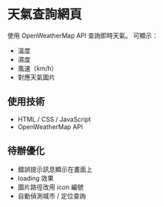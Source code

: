 # 天氣查詢網頁

使用 OpenWeatherMap API 查詢即時天氣。
可顯示：
- 溫度
- 濕度
- 風速（km/h）
- 對應天氣圖片

## 使用技術
- HTML / CSS / JavaScript
- OpenWeatherMap API

## 待辦優化
- 錯誤提示訊息顯示在畫面上
- loading 效果
- 圖片路徑改用 icon 編號
- 自動偵測城市 / 定位查詢
